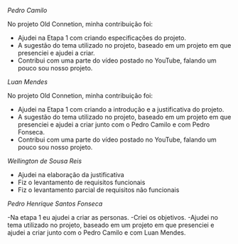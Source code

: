 *Pedro Camilo*

No projeto Old Connetion, minha contribuição foi:
- Ajudei na Etapa 1 com criando especificações do projeto.
- A sugestão do tema utilizado no projeto, baseado em um projeto em que presenciei e ajudei a criar.
-  Contribui com uma parte do vídeo postado no YouTube, falando um pouco sou nosso projeto.

*Luan Mendes*

No projeto Old Connetion, minha contribuição foi:

- Ajudei na Etapa 1 com criando a introdução e a justificativa do projeto.
- A sugestão do tema utilizado no projeto, baseado em um projeto em que presenciei e ajudei a criar junto com o Pedro Camilo e com Pedro Fonseca.
- Contribui com uma parte do vídeo postado no YouTube, falando um pouco sou nosso projeto.

*Wellington de Sousa Reis*

- Ajudei na elaboração da justificativa
- Fiz o levantamento de requisitos funcionais
- Fiz o levantamento parcial de requisitos não funcionais

*Pedro Henrique Santos Fonseca*

-Na etapa 1 eu ajudei a criar as personas.
-Criei os objetivos.
-Ajudei no tema utilizado no projeto, baseado em um projeto em que presenciei e ajudei a criar junto com o Pedro Camilo e com Luan Mendes.
